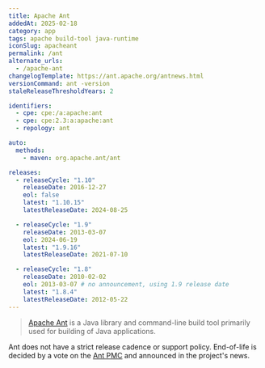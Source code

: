 ```yaml
---
title: Apache Ant
addedAt: 2025-02-18
category: app
tags: apache build-tool java-runtime
iconSlug: apacheant
permalink: /ant
alternate_urls:
  - /apache-ant
changelogTemplate: https://ant.apache.org/antnews.html
versionCommand: ant -version
staleReleaseThresholdYears: 2

identifiers:
  - cpe: cpe:/a:apache:ant
  - cpe: cpe:2.3:a:apache:ant
  - repology: ant

auto:
  methods:
    - maven: org.apache.ant/ant

releases:
  - releaseCycle: "1.10"
    releaseDate: 2016-12-27
    eol: false
    latest: "1.10.15"
    latestReleaseDate: 2024-08-25

  - releaseCycle: "1.9"
    releaseDate: 2013-03-07
    eol: 2024-06-19
    latest: "1.9.16"
    latestReleaseDate: 2021-07-10

  - releaseCycle: "1.8"
    releaseDate: 2010-02-02
    eol: 2013-03-07 # no announcement, using 1.9 release date
    latest: "1.8.4"
    latestReleaseDate: 2012-05-22
---
```


> [Apache Ant](https://ant.apache.org/) is a Java library and command-line build tool primarily used for building of Java applications.

Ant does not have a strict release cadence or support policy.
End-of-life is decided by a vote on the [Ant PMC](https://ant.apache.org/contributors.html) and announced in the project's news.
